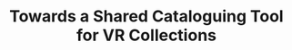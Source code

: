 ---
layout: report
pub_date: 2000-12-02
title: "Towards a Shared Cataloguing Tool for VR Collections"
authors: 
    - Greenstein, Daniel
redirect_to: https://old.diglib.org/collections/vrtool/toolframe.htm
org: DLF
description: ""
---